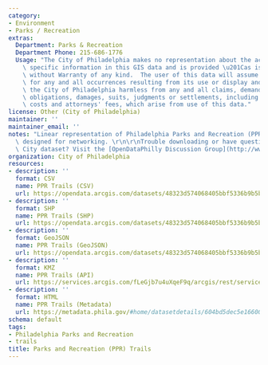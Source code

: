 ```yaml
---
category:
- Environment
- Parks / Recreation
extras:
  Department: Parks & Recreation
  Department Phone: 215-686-1776
  Usage: "The City of Philadelphia makes no representation about the accuracy of any\
    \ specific information in this GIS data and is provided \u201Cas is\u201D and\
    \ without Warranty of any kind.  The user of this data will assume complete responsibility\
    \ for any and all occurrences resulting from its use or display and will hold\
    \ the City of Philadelphia harmless from any and all claims, demands, liabilities,\
    \ obligations, damages, suits, judgments or settlements, including reasonable\
    \ costs and attorneys' fees, which arise from use of this data."
license: Other (City of Philadelphia)
maintainer: ''
maintainer_email: ''
notes: "Linear representation of Philadelphia Parks and Recreation (PPR) trails. Not\
  \ designed for networking. \r\n\r\nTrouble downloading or have questions about this\
  \ City dataset? Visit the [OpenDataPhilly Discussion Group](http://www.phila.gov/data/discuss/)"
organization: City of Philadelphia
resources:
- description: ''
  format: CSV
  name: PPR Trails (CSV)
  url: https://opendata.arcgis.com/datasets/48323d574068405bbf5336b9b5b29455_0.csv
- description: ''
  format: SHP
  name: PPR Trails (SHP)
  url: https://opendata.arcgis.com/datasets/48323d574068405bbf5336b9b5b29455_0.zip
- description: ''
  format: GeoJSON
  name: PPR Trails (GeoJSON)
  url: https://opendata.arcgis.com/datasets/48323d574068405bbf5336b9b5b29455_0.geojson
- description: ''
  format: KMZ
  name: PPR Trails (API)
  url: https://services.arcgis.com/fLeGjb7u4uXqeF9q/arcgis/rest/services/Existing_Trails/FeatureServer/0/query?where=1%3D1
- description: ''
  format: HTML
  name: PPR Trails (Metadata)
  url: https://metadata.phila.gov/#home/datasetdetails/604bd5dec5e166001b6a53de/representationdetails/604bd5dfc5e166001b6a53e2/
schema: default
tags:
- Philadelphia Parks and Recreation
- trails
title: Parks and Recreation (PPR) Trails
---
```

